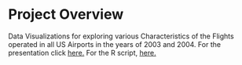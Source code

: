 # Project Overview

Data Visualizations for exploring various Characteristics of the Flights operated in all US Airports in the years of 2003 and 2004. 
For the presentation click [here.](https://github.com/stavralf/US-Airports-Flights-2003-2004-Visualisations/blob/main/Folder1/US%20Flights%20Data%20Visualizations.pdf)
For the R script, [here.](https://github.com/stavralf/US-Airports-Flights-2003-2004-Visualisations/blob/main/Folder1/Flight_Figures_code.R)
